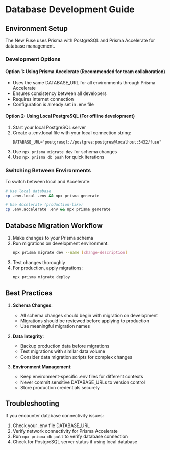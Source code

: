 # Database Development Guide

## Environment Setup

The New Fuse uses Prisma with PostgreSQL and Prisma Accelerate for database management.

### Development Options

#### Option 1: Using Prisma Accelerate (Recommended for team collaboration)
- Uses the same DATABASE_URL for all environments through Prisma Accelerate
- Ensures consistency between all developers
- Requires internet connection
- Configuration is already set in .env file

#### Option 2: Using Local PostgreSQL (For offline development)
1. Start your local PostgreSQL server
2. Create a .env.local file with your local connection string:
   ```
   DATABASE_URL="postgresql://postgres:postgres@localhost:5432/fuse"
   ```
3. Use `npx prisma migrate dev` for schema changes
4. Use `npx prisma db push` for quick iterations

### Switching Between Environments

To switch between local and Accelerate:
```bash
# Use local database
cp .env.local .env && npx prisma generate

# Use Accelerate (production-like)
cp .env.accelerate .env && npx prisma generate
```

## Database Migration Workflow

1. Make changes to your Prisma schema
2. Run migrations on development environment:
   ```bash
   npx prisma migrate dev --name [change-description]
   ```
3. Test changes thoroughly
4. For production, apply migrations:
   ```bash
   npx prisma migrate deploy
   ```

## Best Practices

1. **Schema Changes**:
   - All schema changes should begin with migration on development
   - Migrations should be reviewed before applying to production
   - Use meaningful migration names

2. **Data Integrity**:
   - Backup production data before migrations
   - Test migrations with similar data volume
   - Consider data migration scripts for complex changes

3. **Environment Management**:
   - Keep environment-specific .env files for different contexts
   - Never commit sensitive DATABASE_URLs to version control
   - Store production credentials securely

## Troubleshooting

If you encounter database connectivity issues:
1. Check your .env file DATABASE_URL
2. Verify network connectivity for Prisma Accelerate
3. Run `npx prisma db pull` to verify database connection
4. Check for PostgreSQL server status if using local database
